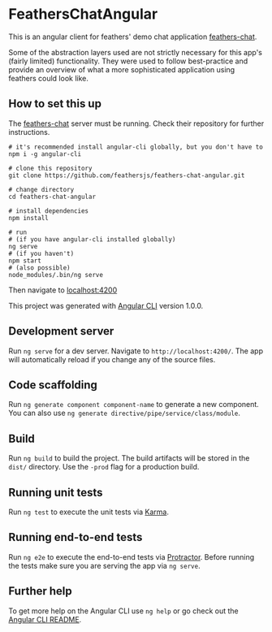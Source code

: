 # FeathersChatAngular

This is an angular client for feathers' demo chat application [feathers-chat](https://github.com/feathersjs/feathers-chat).

Some of the abstraction layers used are not strictly necessary for this app's (fairly limited) functionality. They were used to follow best-practice and provide an overview of what a more sophisticated application using feathers could look like.

## How to set this up

The [feathers-chat](https://github.com/feathersjs/feathers-chat) server must be running. Check their repository for further instructions.

    # it's recommended install angular-cli globally, but you don't have to 
    npm i -g angular-cli
    
    # clone this repository
    git clone https://github.com/feathersjs/feathers-chat-angular.git
    
    # change directory
    cd feathers-chat-angular
    
    # install dependencies
    npm install
    
    # run 
    # (if you have angular-cli installed globally)
    ng serve
    # (if you haven't)
    npm start
    # (also possible)
    node_modules/.bin/ng serve
    
Then navigate to [localhost:4200](http://localhost:4200) 

This project was generated with [Angular CLI](https://github.com/angular/angular-cli) version 1.0.0.

## Development server

Run `ng serve` for a dev server. Navigate to `http://localhost:4200/`. The app will automatically reload if you change any of the source files.

## Code scaffolding

Run `ng generate component component-name` to generate a new component. You can also use `ng generate directive/pipe/service/class/module`.

## Build

Run `ng build` to build the project. The build artifacts will be stored in the `dist/` directory. Use the `-prod` flag for a production build.

## Running unit tests

Run `ng test` to execute the unit tests via [Karma](https://karma-runner.github.io).

## Running end-to-end tests

Run `ng e2e` to execute the end-to-end tests via [Protractor](http://www.protractortest.org/).
Before running the tests make sure you are serving the app via `ng serve`.

## Further help

To get more help on the Angular CLI use `ng help` or go check out the [Angular CLI README](https://github.com/angular/angular-cli/blob/master/README.md).
